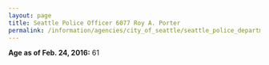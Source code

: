 ```yaml
---
layout: page
title: Seattle Police Officer 6077 Roy A. Porter
permalink: /information/agencies/city_of_seattle/seattle_police_department/copbook/6077/
---
```


**Age as of Feb. 24, 2016:** 61
